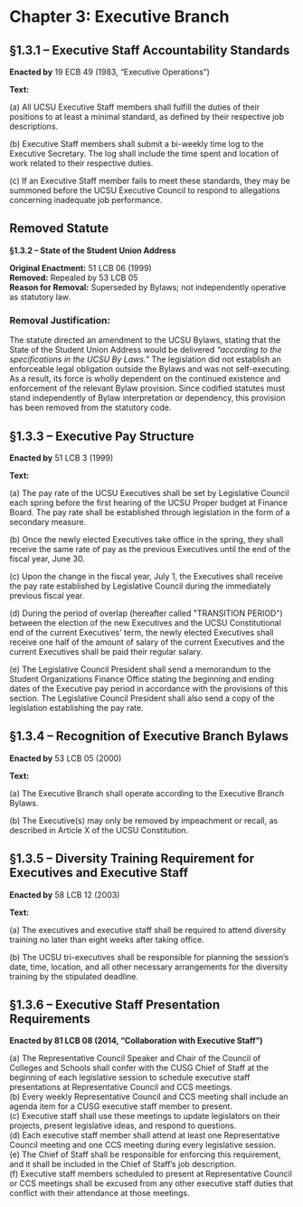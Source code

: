# Chapter 3: Executive Branch

## §1.3.1 – Executive Staff Accountability Standards

**Enacted by** 19 ECB 49 (1983, “Executive Operations”)

**Text:**

(a) All UCSU Executive Staff members shall fulfill the duties of their positions to at least a minimal standard, as defined by their respective job descriptions.

(b) Executive Staff members shall submit a bi-weekly time log to the Executive Secretary. The log shall include the time spent and location of work related to their respective duties.

(c) If an Executive Staff member fails to meet these standards, they may be summoned before the UCSU Executive Council to respond to allegations concerning inadequate job performance.


## Removed Statute

**§1.3.2 – State of the Student Union Address**

**Original Enactment:** 51 LCB 06 (1999)  
**Removed:** Repealed by 53 LCB 05  
**Reason for Removal:** Superseded by Bylaws; not independently operative as statutory law.

### Removal Justification:
The statute directed an amendment to the UCSU Bylaws, stating that the State of the Student Union Address would be delivered *“according to the specifications in the UCSU By Laws.”* The legislation did not establish an enforceable legal obligation outside the Bylaws and was not self-executing. As a result, its force is wholly dependent on the continued existence and enforcement of the relevant Bylaw provision. Since codified statutes must stand independently of Bylaw interpretation or dependency, this provision has been removed from the statutory code.


## §1.3.3 – Executive Pay Structure

**Enacted by** 51 LCB 3 (1999)

**Text:**

(a) The pay rate of the UCSU Executives shall be set by Legislative Council each spring before the first hearing of the UCSU Proper budget at Finance Board. The pay rate shall be established through legislation in the form of a secondary measure.

(b) Once the newly elected Executives take office in the spring, they shall receive the same rate of pay as the previous Executives until the end of the fiscal year, June 30.

(c) Upon the change in the fiscal year, July 1, the Executives shall receive the pay rate established by Legislative Council during the immediately previous fiscal year.

(d) During the period of overlap (hereafter called "TRANSITION PERIOD") between the election of the new Executives and the UCSU Constitutional end of the current Executives' term, the newly elected Executives shall receive one half of the amount of salary of the current Executives and the current Executives shall be paid their regular salary.

(e) The Legislative Council President shall send a memorandum to the Student Organizations Finance Office stating the beginning and ending dates of the Executive pay period in accordance with the provisions of this section. The Legislative Council President shall also send a copy of the legislation establishing the pay rate.


## §1.3.4 – Recognition of Executive Branch Bylaws

**Enacted by** 53 LCB 05 (2000)

**Text:**

(a) The Executive Branch shall operate according to the Executive Branch Bylaws.

(b) The Executive(s) may only be removed by impeachment or recall, as described in Article X of the UCSU Constitution.


## §1.3.5 – Diversity Training Requirement for Executives and Executive Staff

**Enacted by** 58 LCB 12 (2003)

**Text:**

(a) The executives and executive staff shall be required to attend diversity training no later than eight weeks after taking office.

(b) The UCSU tri-executives shall be responsible for planning the session’s date, time, location, and all other necessary arrangements for the diversity training by the stipulated deadline.


## §1.3.6 – Executive Staff Presentation Requirements  
**Enacted by 81 LCB 08 (2014, “Collaboration with Executive Staff”)**

(a) The Representative Council Speaker and Chair of the Council of Colleges and Schools shall confer with the CUSG Chief of Staff at the beginning of each legislative session to schedule executive staff presentations at Representative Council and CCS meetings.  
(b) Every weekly Representative Council and CCS meeting shall include an agenda item for a CUSG executive staff member to present.  
(c) Executive staff shall use these meetings to update legislators on their projects, present legislative ideas, and respond to questions.  
(d) Each executive staff member shall attend at least one Representative Council meeting and one CCS meeting during every legislative session.  
(e) The Chief of Staff shall be responsible for enforcing this requirement, and it shall be included in the Chief of Staff’s job description.  
(f) Executive staff members scheduled to present at Representative Council or CCS meetings shall be excused from any other executive staff duties that conflict with their attendance at those meetings.
